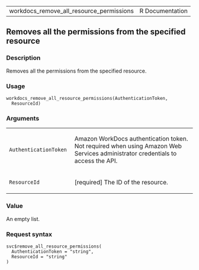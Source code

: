 <table style="width: 100%;">
<tbody>
<tr class="odd">
<td>workdocs_remove_all_resource_permissions</td>
<td style="text-align: right;">R Documentation</td>
</tr>
</tbody>
</table>

## Removes all the permissions from the specified resource

### Description

Removes all the permissions from the specified resource.

### Usage

    workdocs_remove_all_resource_permissions(AuthenticationToken,
      ResourceId)

### Arguments

<table>
<colgroup>
<col style="width: 35%" />
<col style="width: 65%" />
</colgroup>
<tbody>
<tr class="odd">
<td><code
id="workdocs_remove_all_resource_permissions_:_AuthenticationToken">AuthenticationToken</code></td>
<td><p>Amazon WorkDocs authentication token. Not required when using
Amazon Web Services administrator credentials to access the
API.</p></td>
</tr>
<tr class="even">
<td><code
id="workdocs_remove_all_resource_permissions_:_ResourceId">ResourceId</code></td>
<td><p>[required] The ID of the resource.</p></td>
</tr>
</tbody>
</table>

### Value

An empty list.

### Request syntax

    svc$remove_all_resource_permissions(
      AuthenticationToken = "string",
      ResourceId = "string"
    )
